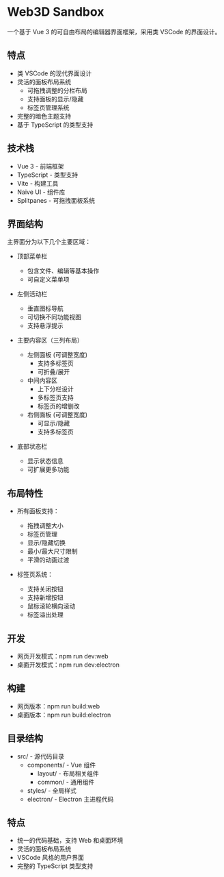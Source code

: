 # Web3D Sandbox

一个基于 Vue 3 的可自由布局的编辑器界面框架，采用类 VSCode 的界面设计。

## 特点

- 类 VSCode 的现代界面设计
- 灵活的面板布局系统
  - 可拖拽调整的分栏布局
  - 支持面板的显示/隐藏
  - 标签页管理系统
- 完整的暗色主题支持
- 基于 TypeScript 的类型支持

## 技术栈

- Vue 3 - 前端框架
- TypeScript - 类型支持
- Vite - 构建工具
- Naive UI - 组件库
- Splitpanes - 可拖拽面板系统

## 界面结构

主界面分为以下几个主要区域：

- 顶部菜单栏
  - 包含文件、编辑等基本操作
  - 可自定义菜单项

- 左侧活动栏
  - 垂直图标导航
  - 可切换不同功能视图
  - 支持悬浮提示

- 主要内容区（三列布局）
  - 左侧面板 (可调整宽度)
    - 支持多标签页
    - 可折叠/展开
  - 中间内容区
    - 上下分栏设计
    - 多标签页支持
    - 标签页的增删改
  - 右侧面板 (可调整宽度)
    - 可显示/隐藏
    - 支持多标签页

- 底部状态栏
  - 显示状态信息
  - 可扩展更多功能

## 布局特性

- 所有面板支持：
  - 拖拽调整大小
  - 标签页管理
  - 显示/隐藏切换
  - 最小/最大尺寸限制
  - 平滑的动画过渡

- 标签页系统：
  - 支持关闭按钮
  - 支持新增按钮
  - 鼠标滚轮横向滚动
  - 标签溢出处理

## 开发

- 网页开发模式：npm run dev:web
- 桌面开发模式：npm run dev:electron

## 构建

- 网页版本：npm run build:web
- 桌面版本：npm run build:electron

## 目录结构

- src/ - 源代码目录
  - components/ - Vue 组件
    - layout/ - 布局相关组件
    - common/ - 通用组件
  - styles/ - 全局样式
  - electron/ - Electron 主进程代码

## 特点

- 统一的代码基础，支持 Web 和桌面环境
- 灵活的面板布局系统
- VSCode 风格的用户界面
- 完整的 TypeScript 类型支持